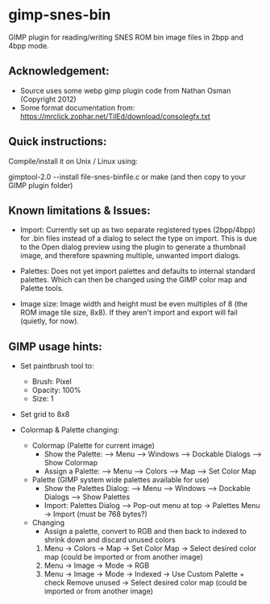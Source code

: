 gimp-snes-bin
===========

GIMP plugin for reading/writing SNES ROM bin image files in 2bpp and 4bpp mode.



## Acknowledgement:
 * Source uses some webp gimp plugin code from Nathan Osman (Copyright 2012)
 * Some format documentation from: https://mrclick.zophar.net/TilEd/download/consolegfx.txt


## Quick instructions:

Compile/install it on Unix / Linux using:

 gimptool-2.0 --install file-snes-binfile.c
    or
 make (and then copy to your GIMP plugin folder)


## Known limitations & Issues:
* Import: Currently set up as two separate registered types (2bpp/4bpp) for .bin files instead of a dialog to select the type on import. This is due to the Open dialog preview using the plugin to generate a thumbnail image, and therefore spawning multiple, unwanted import dialogs.

* Palettes: Does not yet import palettes and defaults to internal standard palettes. Which can then be changed using the GIMP color map and Palette tools.

* Image size: Image width and height must be even multiples of 8 (the ROM image tile size, 8x8). If they aren't import and export will fail (quietly, for now).


## GIMP usage hints:
* Set paintbrush tool to:
  * Brush: Pixel
  * Opacity: 100%
  * Size: 1

* Set grid to 8x8

* Colormap & Palette changing:
  * Colormap (Palette for current image)  
    * Show the Palette: --> Menu --> Windows --> Dockable Dialogs --> Show Colormap
    * Assign a Palette: --> Menu --> Colors --> Map --> Set Color Map
  * Palette (GIMP system wide palettes available for use)
    * Show the Palettes Dialog: --> Menu --> Windows --> Dockable Dialogs --> Show Palettes
    * Import: Palettes Dialog --> Pop-out menu at top -> Palettes Menu -> Import (must be 768 bytes?)
  * Changing 
    * Assign a palette, convert to RGB and then back to indexed to shrink down and discard unused colors
    1. Menu -> Colors -> Map -> Set Color Map -> Select desired color map (could be imported or from another image)
    2. Menu -> Image -> Mode -> RGB
    3. Menu -> Image -> Mode -> Indexed -> Use Custom Palette + check Remove unused -> Select desired color map (could be imported or from another image)




